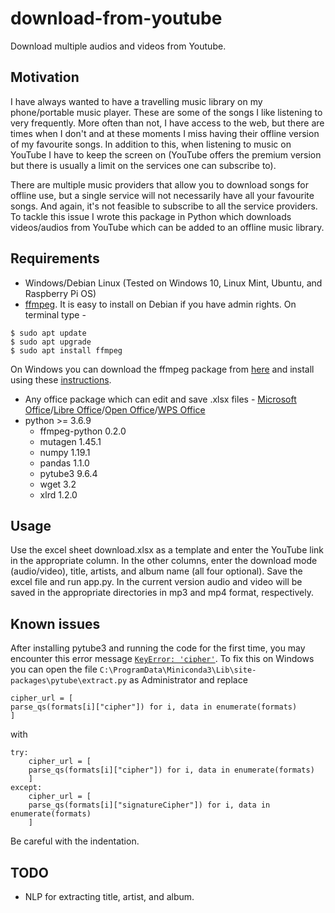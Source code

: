# download-from-youtube
Download multiple audios and videos from Youtube.

## Motivation
I have always wanted to have a travelling music library on my phone/portable music player. These are some of the songs I like listening to very frequently. More often than not, I have access to the web, but there are times when I don't and at these moments I miss having their offline version of my favourite songs. In addition to this, when listening to music on YouTube I have to keep the screen on (YouTube offers the premium version but there is usually a limit on the services one can subscribe to).

There are multiple music providers that allow you to download songs for offline use, but a single service will not necessarily have all your favourite songs. And again, it's not feasible to subscribe to all the service providers. To tackle this issue I wrote this package in Python which downloads videos/audios from YouTube which can be added to an offline music library.

## Requirements
* Windows/Debian Linux (Tested on Windows 10, Linux Mint, Ubuntu, and Raspberry Pi OS)
* [ffmpeg](https://ffmpeg.org/). It is easy to install on Debian if you have admin rights. On terminal type -
```
$ sudo apt update
$ sudo apt upgrade
$ sudo apt install ffmpeg
```
On Windows you can download the ffmpeg package from [here](https://ffmpeg.zeranoe.com/builds/) and install using these [instructions](https://www.wikihow.com/Install-FFmpeg-on-Windows).
* Any office package which can edit and save .xlsx files - [Microsoft Office](https://www.office.com)/[Libre Office](https://www.libreoffice.org)/[Open Office](https://www.openoffice.org)/[WPS Office](https://www.wps.com)
* python >= 3.6.9
    * ffmpeg-python 0.2.0
    * mutagen 1.45.1
    * numpy 1.19.1
    * pandas 1.1.0
    * pytube3 9.6.4
    * wget 3.2
    * xlrd 1.2.0

## Usage
Use the excel sheet download.xlsx as a template and enter the YouTube link in the appropriate column. In the other columns, enter the download mode (audio/video), title, artists, and album name (all four optional). Save the excel file and run app.py. In the current version audio and video will be saved in the appropriate directories in mp3 and mp4 format, respectively.

## Known issues
After installing pytube3 and running the code for the first time, you may encounter this error message [`KeyError: 'cipher'`](https://github.com/nficano/pytube/issues/641). To fix this on Windows you can open the file `C:\ProgramData\Miniconda3\Lib\site-packages\pytube\extract.py` as Administrator and replace
```
cipher_url = [
parse_qs(formats[i]["cipher"]) for i, data in enumerate(formats)
]
```
with
```
try:
    cipher_url = [
    parse_qs(formats[i]["cipher"]) for i, data in enumerate(formats)
    ]
except:
    cipher_url = [
    parse_qs(formats[i]["signatureCipher"]) for i, data in enumerate(formats)
    ]
```
Be careful with the indentation.

## TODO
* NLP for extracting title, artist, and album.

